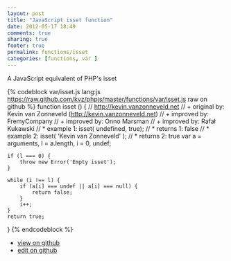 ```yaml
---
layout: post
title: "JavaScript isset function"
date: 2012-05-17 18:49
comments: true
sharing: true
footer: true
permalink: functions/isset
categories: [functions, var ]
---
```

A JavaScript equivalent of PHP's isset
<!-- more -->
{% codeblock var/isset.js lang:js https://raw.github.com/kvz/phpjs/master/functions/var/isset.js raw on github %}
function isset () {
    // http://kevin.vanzonneveld.net
    // +   original by: Kevin van Zonneveld (http://kevin.vanzonneveld.net)
    // +   improved by: FremyCompany
    // +   improved by: Onno Marsman
    // +   improved by: Rafał Kukawski
    // *     example 1: isset( undefined, true);
    // *     returns 1: false
    // *     example 2: isset( 'Kevin van Zonneveld' );
    // *     returns 2: true
    var a = arguments,
        l = a.length,
        i = 0,
        undef;

    if (l === 0) {
        throw new Error('Empty isset');
    }

    while (i !== l) {
        if (a[i] === undef || a[i] === null) {
            return false;
        }
        i++;
    }
    return true;
}
{% endcodeblock %}
<ul>
 <li><a href="https://github.com/kvz/phpjs/blob/master/functions/var/isset.js">view on github</a></li>
 <li><a href="https://github.com/kvz/phpjs/edit/master/functions/var/isset.js">edit on github</a></li>
</ul>
